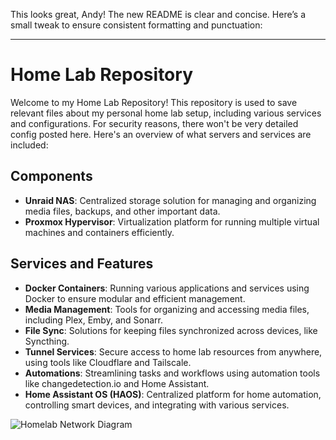 This looks great, Andy! The new README is clear and concise. Here’s a small tweak to ensure consistent formatting and punctuation:

---

# Home Lab Repository

Welcome to my Home Lab Repository! This repository is used to save relevant files about my personal home lab setup, including various services and configurations. For security reasons, there won't be very detailed config posted here. Here's an overview of what servers and services are included:

## Components

- **Unraid NAS**: Centralized storage solution for managing and organizing media files, backups, and other important data.
- **Proxmox Hypervisor**: Virtualization platform for running multiple virtual machines and containers efficiently.

## Services and Features

- **Docker Containers**: Running various applications and services using Docker to ensure modular and efficient management.
- **Media Management**: Tools for organizing and accessing media files, including Plex, Emby, and Sonarr.
- **File Sync**: Solutions for keeping files synchronized across devices, like Syncthing.
- **Tunnel Services**: Secure access to home lab resources from anywhere, using tools like Cloudflare and Tailscale.
- **Automations**: Streamlining tasks and workflows using automation tools like changedetection.io and Home Assistant.
- **Home Assistant OS (HAOS)**: Centralized platform for home automation, controlling smart devices, and integrating with various services.

![Homelab Network Diagram](diagram/92king_homelab.drawio)

